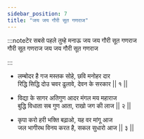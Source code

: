 ```yaml
---
sidebar_position: 7
title: "जय जय गौरी सूत गणराज"
---
```


:::noteटेर
सबसे पहले तुम्हे मनाऊ जय जय गौरी सूत गणराज <br/>
गौरी सूत गणराज जय जय गौरी सूत गणराज

:::

- लम्बोदर है गज मस्तक सोहे, छवि मनोहर दार <br/>
  रिद्धि सिद्धि दोउ चवर ढुलावे, देवन के सरकार || १ ||

- विद्या के सागर अतिगुण आदर मंगल मय महाराज <br/>
  बुद्धि विधाता सब गुण आता, राखो जग की लाज || २ ||

- कृपा करो हरी भक्ति बढ़ाओ, यह वर मांगू आज <br/>
  जल भागीरथ विनय करत है, सकल सुधारो आज || ३ ||

